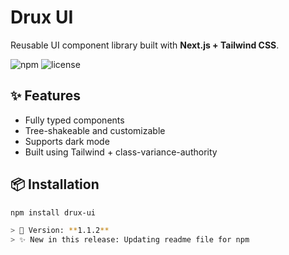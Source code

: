 # Drux UI

Reusable UI component library built with **Next.js + Tailwind CSS**.

![npm](https://img.shields.io/npm/v/drux-ui) ![license](https://img.shields.io/github/license/your-org/drux-ui)

## ✨ Features

- Fully typed components
- Tree-shakeable and customizable
- Supports dark mode
- Built using Tailwind + class-variance-authority

## 📦 Installation

```bash
npm install drux-ui

> 🎉 Version: **1.1.2**  
> ✨ New in this release: Updating readme file for npm